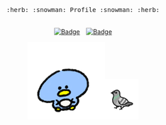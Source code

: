 <div align="center">
  
  <samp>
    :herb:
    :snowman:
    Profile
    :snowman:
    :herb:
    
  </samp>
  <br></br>
  
  [![Badge](https://cp-logo.vercel.app/atcoder/hirafish)](https://atcoder.jp/users/hirafish)　[![Badge](https://cp-logo.vercel.app/codeforces/hirafish)](https://codeforces.com/profile/hirafish)
  
  <img src="https://github.com/hirafish/hirafish/blob/main/happy-penguin.gif" width="175"><img src="https://github.com/hirafish/hirafish/blob/main/hatoaruki-gif.gif" width="75">

</div>
